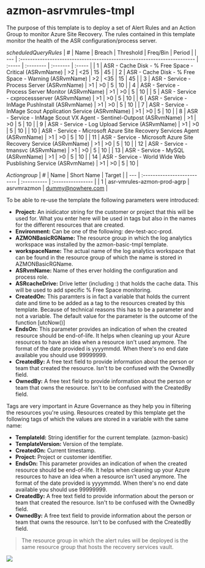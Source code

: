 # azmon-asrvmrules-tmpl

The purpose of this template is to deploy a set of Alert Rules and an Action Group to monitor Azure Site Recovery. The rules contained in this template monitor the health of the ASR configuration/process server.

_scheduledQueryRules_
| #   | Name                                                                     | Breach | Threshold | Freq/Bin | Period |
| --- | :----------------------------------------------------------------------- | :----- | :-------- | :------- | :----- |
| 1   | ASR - Cache Disk - % Free Space - Critical (ASRvmName)                   | >2     | <25       | 15       | 45     |
| 2   | ASR - Cache Disk - % Free Space - Warning (ASRvmName)                    | >2     | <35       | 15       | 45     |
| 3   | ASR - Service - Process Server (ASRvmName)                               | >1     | >0        | 5        | 10     |
| 4   | ASR - Service - Process Server Monitor (ASRvmName)                       | >1     | >0        | 5        | 10     |
| 5   | ASR - Service - cxprocessserver (ASRvmName)                              | >1     | >0        | 5        | 10     |
| 6   | ASR - Service - InMage PushInstall (ASRvmName)                           | >1     | >0        | 5        | 10     |
| 7   | ASR - Service - InMage Scout Application Service (ASRvmName)             | >1     | >0        | 5        | 10     |
| 8   | ASR - Service - InMage Scout VX Agent - Sentinel-Outpost (ASRvmName)     | >1     | >0        | 5        | 10     |
| 9   | ASR - Service - Log Upload Service (ASRvmName)                           | >1     | >0        | 5        | 10     |
| 10  | ASR - Service - Microsoft Azure Site Recovery Services Agent (ASRvmName) | >1     | >0        | 5        | 10     |
| 11  | ASR - Service - Microsoft Azure Site Recovery Service (ASRvmName)        | >1     | >0        | 5        | 10     |
| 12  | ASR - Service - tmansvc (ASRvmName)                                      | >1     | >0        | 5        | 10     |
| 13  | ASR - Service - MySQL (ASRvmName)                                        | >1     | >0        | 5        | 10     |
| 14  | ASR - Service - World Wide Web Pusblishing Service (ASRvmName)           | >1     | >0        | 5        | 10     |


_Actiongroup_
| #   | Name                        | Short Name  | Target            |
| --- | :-------------------------- | :---------- | :---------------- |
| 1   | asr-vmrules-azmon-prod-agrp | asrvmrazmon | dummy@nowhere.com |

To be able to re-use the template the following parameters were introduced:

- **Project:** An inidicator string for the customer or project that this will be used for. What you enter here will be used in tags but also in the names for the different resources that are created.
- **Environment:** Can be one of the following: dev-test-acc-prod.
- **AZMONBasicRGName:** The resource group in which the log analytics workspace was installed by the azmon-basic-tmpl template.
- **workspaceName:** The actual name of the log analytics workspace that can be found in the resource group of which the name is stored in AZMONBasicRGName.
- **ASRvmName:** Name of thes erver holding the configuration and process role.
- **ASRcacheDrive:** Drive letter (including :) that holds the cache data. This will be used to add specific % Free Space monitoring.
- **CreatedOn:** This paramters is in fact a variable that holds the current date and time to be added as a tag to the resources created by this template. Because of technical reasons this has to be a parameter and not a variable. The default value for the parameter is the outcome of the function [utcNow()]
- **EndsOn:** This parameter provides an indication of when the created resource should be end-of-life. It helps when cleaning up your Azure resources to have an idea when a resource isn't used anymore. The format of the date provided is yyyymmdd. When there's no end date available you should use 99999999.
- **CreatedBy:** A free text field to provide information about the person or team that created the resource. Isn't to be confused with the OwnedBy field.
- **OwnedBy:** A free text field to provide information about the person or team that owns the resource. Isn't to be confused with the CreatedBy field.

Tags are very important in Azure Governance as they help you in filtering the resources you're using. Resources created by this template get the following tags of which the values are stored in a variable with the same name:

- **TemplateId:** String identifier for the current template. (azmon-basic)
- **TemplateVersion:** Version of the template.
- **CreatedOn:** Current timestamp.
- **Project:** Project or customer identifier.
- **EndsOn:** This parameter provides an indication of when the created resource should be end-of-life. It helps when cleaning up your Azure resources to have an idea when a resource isn't used anymore. The format of the date provided is yyyymmdd. When there's no end date available you should use 99999999.
- **CreatedBy:** A free text field to provide information about the person or team that created the resource. Isn't to be confused with the OwnedBy field.
- **OwnedBy:** A free text field to provide information about the person or team that owns the resource. Isn't to be confused with the CreatedBy field.

> The resource group in which the alert rules will be deployed is the same resource group that hosts the recovery services vault.
<a href="https://portal.azure.com/#create/Microsoft.Template/uri/https%3A%2F%2Fraw.githubusercontent.com%2Fmydur%2FARMtemplates%2Fmaster%2Fazmon-asrvmrules-tmpl%2F%5Fworking%2Ftemplate.json" target="_blank">
<img src="http://azuredeploy.net/deploybutton.png"/>
</a><br />
